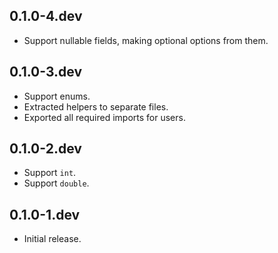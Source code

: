 ## 0.1.0-4.dev

* Support nullable fields, making optional options from them.

## 0.1.0-3.dev

* Support enums.
* Extracted helpers to separate files.
* Exported all required imports for users.

## 0.1.0-2.dev

* Support `int`.
* Support `double`.

## 0.1.0-1.dev

* Initial release.
